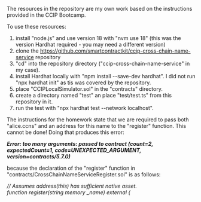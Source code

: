 The resources in the repository are my own work based on the instructions provided in the CCIP Bootcamp.

To use these resources:

1. install "node.js" and use version 18 with "nvm use 18" (this was the version Hardhat required - you may need a different version)  
2. clone the https://github.com/smartcontractkit/ccip-cross-chain-name-service repository  
3. "cd" into the repository directory ("ccip-cross-chain-name-service" in my case).   
4. install Hardhat locally with "npm install --save-dev hardhat". I did not run "npx hardhat init" as tis was covered by the repository.  
5. place "CCIPLocalSimulator.sol" in the "contracts" directory.  
6. create a directory named "test" an place "test/test.ts" from this repository in it.  
7. run the test with "npx hardhat test --network localhost".  

The instructions for the homework state that we are required to pass both "alice.ccns" and an address for this name to the "register" function. This cannot be done! Doing that produces this error:  

***Error: too many arguments: passed to contract (count=2, expectedCount=1, code=UNEXPECTED_ARGUMENT, version=contracts/5.7.0)***

because the declaration of the "register" function in "contracts/CrossChainNameServiceRegister.sol" is as follows:

*// Assumes address(this) has sufficient native asset.*  
*function register(string memory _name) external {*  
